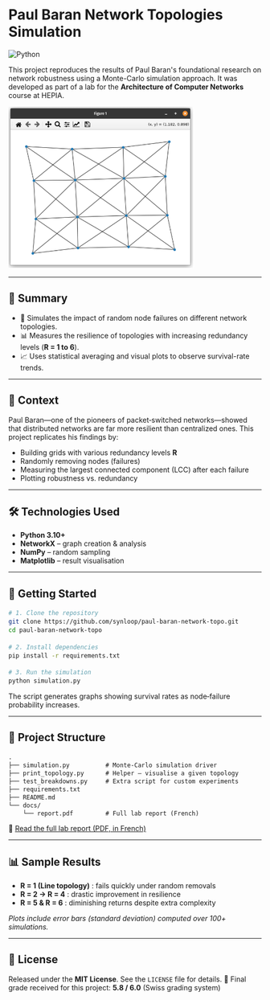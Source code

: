# Paul Baran Network Topologies Simulation
![Python](https://img.shields.io/badge/python-3.10+-blue)

This project reproduces the results of Paul Baran's foundational research on network robustness using a Monte-Carlo simulation approach. It was developed as part of a lab for the **Architecture of Computer Networks** course at HEPIA.

![Topology sample](docs/graph_result.png)

---

## 📌 Summary
- 🔬 Simulates the impact of random node failures on different network topologies.  
- 📊 Measures the resilience of topologies with increasing redundancy levels (**R = 1 to 6**).  
- 📈 Uses statistical averaging and visual plots to observe survival-rate trends.

---

## 🧠 Context
Paul Baran—one of the pioneers of packet‑switched networks—showed that distributed networks are far more resilient than centralized ones. This project replicates his findings by:

- Building grids with various redundancy levels **R**  
- Randomly removing nodes (failures)  
- Measuring the largest connected component (LCC) after each failure  
- Plotting robustness vs. redundancy  

---

## 🛠 Technologies Used
- **Python 3.10+**  
- **NetworkX** – graph creation & analysis  
- **NumPy** – random sampling  
- **Matplotlib** – result visualisation  

---

## 🚀 Getting Started

```bash
# 1. Clone the repository
git clone https://github.com/synloop/paul-baran-network-topo.git
cd paul-baran-network-topo

# 2. Install dependencies
pip install -r requirements.txt

# 3. Run the simulation
python simulation.py
```

The script generates graphs showing survival rates as node‑failure probability increases.

---

## 📁 Project Structure
```text
.
├── simulation.py          # Monte‑Carlo simulation driver
├── print_topology.py      # Helper – visualise a given topology
├── test_breakdowns.py     # Extra script for custom experiments
├── requirements.txt
├── README.md
└── docs/
    └── report.pdf         # Full lab report (French)
```
📄 [Read the full lab report (PDF, in French)](docs/report.pdf)

---

## 📊 Sample Results
- **R = 1 (Line topology)** : fails quickly under random removals  
- **R = 2 → R = 4** : drastic improvement in resilience  
- **R = 5 & R = 6** : diminishing returns despite extra complexity  

*Plots include error bars (standard deviation) computed over 100+ simulations.*

---

## 📄 License
Released under the **MIT License**. See the `LICENSE` file for details.
📝 Final grade received for this project: **5.8 / 6.0** (Swiss grading system)

